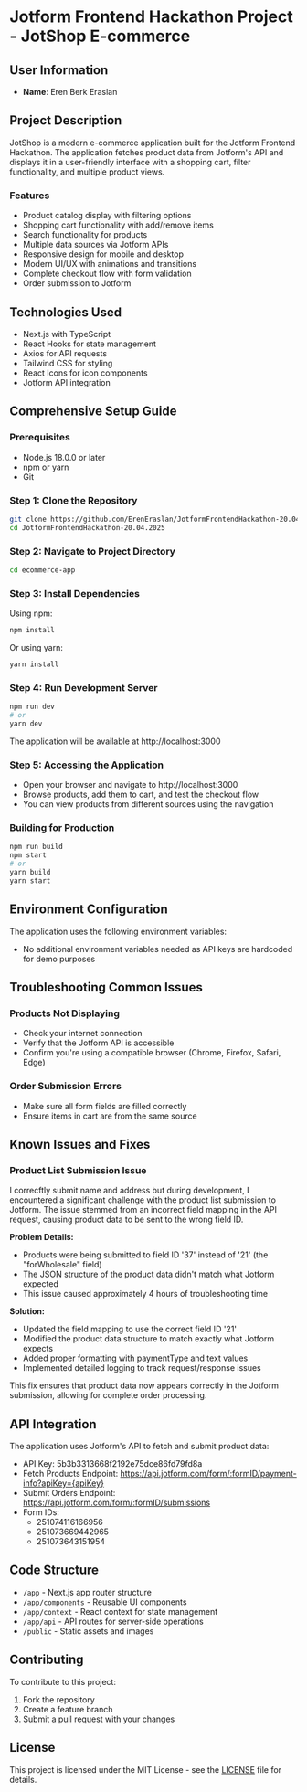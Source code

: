# Jotform Frontend Hackathon Project - JotShop E-commerce

## User Information
- **Name**: Eren Berk Eraslan

## Project Description
JotShop is a modern e-commerce application built for the Jotform Frontend Hackathon. The application fetches product data from Jotform's API and displays it in a user-friendly interface with a shopping cart, filter functionality, and multiple product views.

### Features
- Product catalog display with filtering options
- Shopping cart functionality with add/remove items
- Search functionality for products
- Multiple data sources via Jotform APIs
- Responsive design for mobile and desktop
- Modern UI/UX with animations and transitions
- Complete checkout flow with form validation
- Order submission to Jotform

## Technologies Used
- Next.js with TypeScript
- React Hooks for state management
- Axios for API requests
- Tailwind CSS for styling
- React Icons for icon components
- Jotform API integration

## Comprehensive Setup Guide

### Prerequisites
- Node.js 18.0.0 or later
- npm or yarn
- Git

### Step 1: Clone the Repository
```bash
git clone https://github.com/ErenEraslan/JotformFrontendHackathon-20.04.2025.git
cd JotformFrontendHackathon-20.04.2025
```

### Step 2: Navigate to Project Directory
```bash
cd ecommerce-app
```

### Step 3: Install Dependencies
Using npm:
```bash
npm install
```
Or using yarn:
```bash
yarn install
```

### Step 4: Run Development Server
```bash
npm run dev
# or
yarn dev
```

The application will be available at http://localhost:3000

### Step 5: Accessing the Application
- Open your browser and navigate to http://localhost:3000
- Browse products, add them to cart, and test the checkout flow
- You can view products from different sources using the navigation

### Building for Production
```bash
npm run build
npm start
# or
yarn build
yarn start
```

## Environment Configuration
The application uses the following environment variables:
- No additional environment variables needed as API keys are hardcoded for demo purposes

## Troubleshooting Common Issues

### Products Not Displaying
- Check your internet connection
- Verify that the Jotform API is accessible
- Confirm you're using a compatible browser (Chrome, Firefox, Safari, Edge)

### Order Submission Errors
- Make sure all form fields are filled correctly
- Ensure items in cart are from the same source

## Known Issues and Fixes

### Product List Submission Issue
I correcftly submit name and address but during development, I encountered a significant challenge with the product list submission to Jotform. The issue stemmed from an incorrect field mapping in the API request, causing product data to be sent to the wrong field ID.

**Problem Details:**
- Products were being submitted to field ID '37' instead of '21' (the "forWholesale" field)
- The JSON structure of the product data didn't match what Jotform expected
- This issue caused approximately 4 hours of troubleshooting time

**Solution:**
- Updated the field mapping to use the correct field ID '21'
- Modified the product data structure to match exactly what Jotform expects
- Added proper formatting with paymentType and text values
- Implemented detailed logging to track request/response issues

This fix ensures that product data now appears correctly in the Jotform submission, allowing for complete order processing.

## API Integration
The application uses Jotform's API to fetch and submit product data:
- API Key: 5b3b3313668f2192e75dce86fd79fd8a
- Fetch Products Endpoint: https://api.jotform.com/form/:formID/payment-info?apiKey={apiKey}
- Submit Orders Endpoint: https://api.jotform.com/form/:formID/submissions
- Form IDs: 
  - 251074116166956
  - 251073669442965
  - 251073643151954

## Code Structure
- `/app` - Next.js app router structure
- `/app/components` - Reusable UI components
- `/app/context` - React context for state management
- `/app/api` - API routes for server-side operations
- `/public` - Static assets and images

## Contributing
To contribute to this project:
1. Fork the repository
2. Create a feature branch
3. Submit a pull request with your changes

## License
This project is licensed under the MIT License - see the [LICENSE](LICENSE) file for details.
